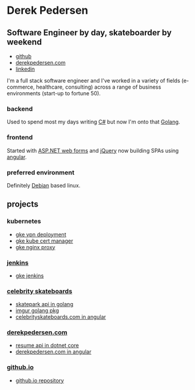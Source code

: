 # Derek Pedersen 

## **Software Engineer** by day, skateboarder by weekend ##

- [github](https://www.github.com/derekpedersen) 
- [derekpedersen.com](https://www.derekpedersen.com) 
- [linkedin](https://www.linkedin.com/in/derek-pedersen-67105415/)

I'm a full stack software engineer and I've worked in a variety of fields (e-commerce, healthcare, consulting) across a range of business environments (start-up to fortune 50). 

### backend ###

Used to spend most my days writing [C#](https://docs.microsoft.com/en-us/dotnet/csharp/) but now I'm onto that [Golang](https://golang.org/). 

### frontend ###

Started with [ASP.NET web forms](https://www.asp.net/web-forms) and [jQuery](https://jquery.com/) now building SPAs using [angular](https://angular.io/).

### preferred environment ###

Definitely [Debian](https://www.debian.org/) based linux.

## projects ##

### kubernetes ###

- [gke vpn deployment](https://github.com/derekpedersen/gke-vpn)
- [gke kube cert manager](https://github.com/derekpedersen/gke-kube-cert-manager)
- [gke nginx proxy](https://github.com/derekpedersen/gke-nginx-proxy)

### [jenkins](https://jenkins.derekpedersen.com) ###
- [gke jenkins](https://github.com/derekpedersen/gke-jenkins)

### [celebrity skateboards](https://celebrityskateboards.com) ###

- [skatepark api in golang](https://github.com/derekpedersen/skatepark-api-go)
- [imgur golang pkg](https://github.com/derekpedersen/imgur-go)
- [celebrityskateboards.com in angular](https://github.com/derekpedersen/celebrityskateboards-spa-angular)

### [derekpedersen.com](https://derekpedersen.com) ###

- [resume api in dotnet core](https://github.com/derekpedersen/resume-api-dotnetcore)
- [derekpedersen.com in angular](https://github.com/derekpedersen/derekpedersen.com-spa-angular)

### [github.io](https://derekpedersen.github.io) ###

- [github.io repository](https://github.com/derekpedersen/derekpedersen.github.io)